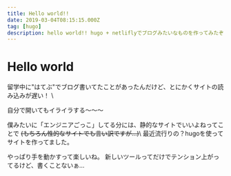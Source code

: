 ```yaml
---
title: Hello world!!
date: 2019-03-04T08:15:15.000Z
tag: [hugo]
description: hello world!! hugo + netliflyでブログみたいなものを作ってみたぞ！何度目のブログ刷新か.....?
---
```

# Hello world
留学中に"はてぶ"でブログ書いてたことがあったんだけど、とにかくサイトの読み込みが遅い！ \\

自分で開いてもイライラする〜〜〜


僕みたいに「エンジニアごっこ」してる分には、静的なサイトでいいよねってことで
~~(もちろん性的なサイトでも言い訳ですが...)~~\\
最近流行りの？hugoを使ってサイトを作ってました。

やっぱり手を動かすって楽しいね。
新しいツールってだけでテンション上がってるけど、書くことないぁ...
